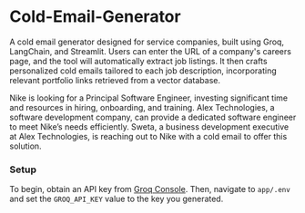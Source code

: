 # Cold-Email-Generator
A cold email generator designed for service companies, built using Groq, LangChain, and Streamlit. Users can enter the URL of a company's careers page, and the tool will automatically extract job listings. It then crafts personalized cold emails tailored to each job description, incorporating relevant portfolio links retrieved from a vector database.


Nike is looking for a Principal Software Engineer, investing significant time and resources in hiring, onboarding, and training. Alex Technologies, a software development company, can provide a dedicated software engineer to meet Nike’s needs efficiently. Sweta, a business development executive at Alex Technologies, is reaching out to Nike with a cold email to offer this solution.


### Setup  
To begin, obtain an API key from [Groq Console](https://console.groq.com/keys). Then, navigate to `app/.env` and set the `GROQ_API_KEY` value to the key you generated.




